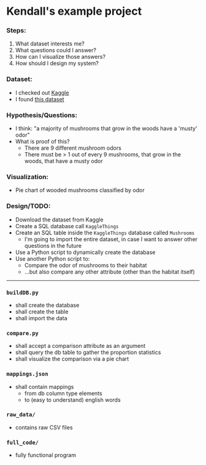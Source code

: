 # Kendall's <CodeLouisville> example project

### Steps:
1. What dataset interests me?
2. What questions could I answer?
3. How can I visualize those answers?
4. How should I design my system?

### Dataset:
- I checked out [Kaggle](https://www.kaggle.com/datasets)
- I found [this dataset](https://www.kaggle.com/uciml/mushroom-classification/data)

### Hypothesis/Questions:
- I think: "a majority of mushrooms that grow in the woods have a 'musty' odor"
- What is proof of this?
  - There are 9 different mushroom odors
  - There must be > 1 out of every 9 mushrooms, that grow in the woods, that have a musty odor

### Visualization:
- Pie chart of wooded mushrooms classified by odor

### Design/TODO:
- Download the dataset from Kaggle
- Create a SQL database call `KaggleThings`
- Create an SQL table inside the `KaggleThings` database called `Mushrooms`
  - I'm going to import the entire dataset, in case I want to answer other questions in the future
- Use a Python script to dynamically create the database
- Use another Python script to:
  - Compare the odor of mushrooms to their habitat
  - ...but also compare any other attribute (other than the habitat itself)

---------------------------------------------------

### `buildDB.py`
- shall create the database
- shall create the table
- shall import the data

### `compare.py`
- shall accept a comparison attribute as an argument
- shall query the db table to gather the proportion statistics
- shall visualize the comparison via a pie chart

### `mappings.json`
- shall contain mappings
  - from db column type elements
  - to (easy to understand) english words

### `raw_data/`
- contains raw CSV files

### `full_code/`
- fully functional program









<!-- ... -->
